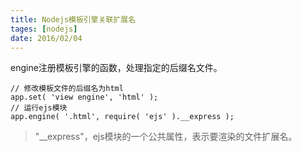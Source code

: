 ```yaml
---
title: Nodejs模板引擎关联扩展名
tages: [nodejs]
date: 2016/02/04
---
```


engine注册模板引擎的函数，处理指定的后缀名文件。

```
// 修改模板文件的后缀名为html
app.set( 'view engine', 'html' );
// 运行ejs模块
app.engine( '.html', require( 'ejs' ).__express );
```

> "__express"，ejs模块的一个公共属性，表示要渲染的文件扩展名。
